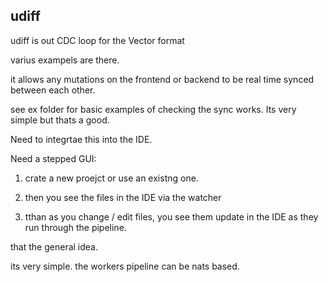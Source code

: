 ## udiff


udiff is out CDC loop for the Vector format

varius exampels are there.

it allows any mutations on the frontend or backend to be real time synced between each other.

see ex folder for basic examples of checking the sync works. Its very simple but thats a good.

Need to integrtae this into the IDE.

Need a stepped GUI:
1. crate a new proejct or use an existng one.

2. then you see the files in the IDE via the watcher

3. tthan as you change / edit files, you see them update in the IDE as they run through the pipeline.

that the general idea.

its very simple. the workers pipeline can be nats based.

